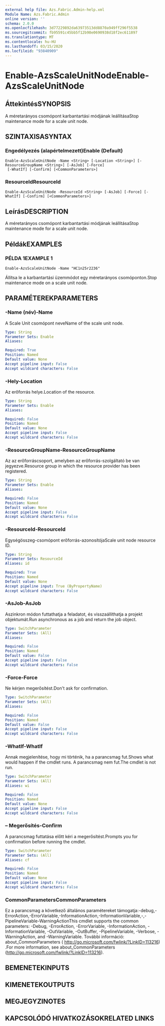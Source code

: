 ```yaml
---
external help file: Azs.Fabric.Admin-help.xml
Module Name: Azs.Fabric.Admin
online version: ''
schema: 2.0.0
ms.openlocfilehash: 3d77229892da63973513dd8870a949ff296f5538
ms.sourcegitcommit: fb95591c45bb5f12b98e0690938d18f2ec611897
ms.translationtype: MT
ms.contentlocale: hu-HU
ms.lasthandoff: 03/15/2020
ms.locfileid: "93840909"
---
```

# <span data-ttu-id="d32fe-101">Enable-AzsScaleUnitNode</span><span class="sxs-lookup"><span data-stu-id="d32fe-101">Enable-AzsScaleUnitNode</span></span>

## <span data-ttu-id="d32fe-102">Áttekintés</span><span class="sxs-lookup"><span data-stu-id="d32fe-102">SYNOPSIS</span></span>
<span data-ttu-id="d32fe-103">A méretarányos csomópont karbantartási módjának leállítása</span><span class="sxs-lookup"><span data-stu-id="d32fe-103">Stop maintenance mode for a scale unit node.</span></span>

## <span data-ttu-id="d32fe-104">SZINTAXISA</span><span class="sxs-lookup"><span data-stu-id="d32fe-104">SYNTAX</span></span>

### <span data-ttu-id="d32fe-105">Engedélyezés (alapértelmezett)</span><span class="sxs-lookup"><span data-stu-id="d32fe-105">Enable (Default)</span></span>
```
Enable-AzsScaleUnitNode -Name <String> [-Location <String>] [-ResourceGroupName <String>] [-AsJob] [-Force]
 [-WhatIf] [-Confirm] [<CommonParameters>]
```

### <span data-ttu-id="d32fe-106">ResourceId</span><span class="sxs-lookup"><span data-stu-id="d32fe-106">ResourceId</span></span>
```
Enable-AzsScaleUnitNode -ResourceId <String> [-AsJob] [-Force] [-WhatIf] [-Confirm] [<CommonParameters>]
```

## <span data-ttu-id="d32fe-107">Leírás</span><span class="sxs-lookup"><span data-stu-id="d32fe-107">DESCRIPTION</span></span>
<span data-ttu-id="d32fe-108">A méretarányos csomópont karbantartási módjának leállítása</span><span class="sxs-lookup"><span data-stu-id="d32fe-108">Stop maintenance mode for a scale unit node.</span></span>

## <span data-ttu-id="d32fe-109">Példák</span><span class="sxs-lookup"><span data-stu-id="d32fe-109">EXAMPLES</span></span>

### <span data-ttu-id="d32fe-110">PÉLDA 1</span><span class="sxs-lookup"><span data-stu-id="d32fe-110">EXAMPLE 1</span></span>
```
Enable-AzsScaleUnitNode -Name "HC1n25r2236"
```

<span data-ttu-id="d32fe-111">Állítsa le a karbantartási üzemmódot egy méretarányos csomóponton.</span><span class="sxs-lookup"><span data-stu-id="d32fe-111">Stop maintenance mode on a scale unit node.</span></span>

## <span data-ttu-id="d32fe-112">PARAMÉTEREK</span><span class="sxs-lookup"><span data-stu-id="d32fe-112">PARAMETERS</span></span>

### <span data-ttu-id="d32fe-113">-Name (név)</span><span class="sxs-lookup"><span data-stu-id="d32fe-113">-Name</span></span>
<span data-ttu-id="d32fe-114">A Scale Unit csomópont neve</span><span class="sxs-lookup"><span data-stu-id="d32fe-114">Name of the scale unit node.</span></span>

```yaml
Type: String
Parameter Sets: Enable
Aliases:

Required: True
Position: Named
Default value: None
Accept pipeline input: False
Accept wildcard characters: False
```

### <span data-ttu-id="d32fe-115">-Hely</span><span class="sxs-lookup"><span data-stu-id="d32fe-115">-Location</span></span>
<span data-ttu-id="d32fe-116">Az erőforrás helye.</span><span class="sxs-lookup"><span data-stu-id="d32fe-116">Location of the resource.</span></span>

```yaml
Type: String
Parameter Sets: Enable
Aliases:

Required: False
Position: Named
Default value: None
Accept pipeline input: False
Accept wildcard characters: False
```

### <span data-ttu-id="d32fe-117">-ResourceGroupName</span><span class="sxs-lookup"><span data-stu-id="d32fe-117">-ResourceGroupName</span></span>
<span data-ttu-id="d32fe-118">Az az erőforráscsoport, amelyben az erőforrás-szolgáltató be van jegyezve.</span><span class="sxs-lookup"><span data-stu-id="d32fe-118">Resource group in which the resource provider has been registered.</span></span>

```yaml
Type: String
Parameter Sets: Enable
Aliases:

Required: False
Position: Named
Default value: None
Accept pipeline input: False
Accept wildcard characters: False
```

### <span data-ttu-id="d32fe-119">-ResourceId</span><span class="sxs-lookup"><span data-stu-id="d32fe-119">-ResourceId</span></span>
<span data-ttu-id="d32fe-120">Egységösszeg-csomópont erőforrás-azonosítója</span><span class="sxs-lookup"><span data-stu-id="d32fe-120">Scale unit node resource ID.</span></span>

```yaml
Type: String
Parameter Sets: ResourceId
Aliases: id

Required: True
Position: Named
Default value: None
Accept pipeline input: True (ByPropertyName)
Accept wildcard characters: False
```

### <span data-ttu-id="d32fe-121">-AsJob</span><span class="sxs-lookup"><span data-stu-id="d32fe-121">-AsJob</span></span>
<span data-ttu-id="d32fe-122">Aszinkron módon futtathatja a feladatot, és visszaállíthatja a projekt objektumát.</span><span class="sxs-lookup"><span data-stu-id="d32fe-122">Run asynchronous as a job and return the job object.</span></span>

```yaml
Type: SwitchParameter
Parameter Sets: (All)
Aliases:

Required: False
Position: Named
Default value: False
Accept pipeline input: False
Accept wildcard characters: False
```

### <span data-ttu-id="d32fe-123">-Force</span><span class="sxs-lookup"><span data-stu-id="d32fe-123">-Force</span></span>
<span data-ttu-id="d32fe-124">Ne kérjen megerősítést.</span><span class="sxs-lookup"><span data-stu-id="d32fe-124">Don't ask for confirmation.</span></span>

```yaml
Type: SwitchParameter
Parameter Sets: (All)
Aliases:

Required: False
Position: Named
Default value: False
Accept pipeline input: False
Accept wildcard characters: False
```

### <span data-ttu-id="d32fe-125">-WhatIf</span><span class="sxs-lookup"><span data-stu-id="d32fe-125">-WhatIf</span></span>
<span data-ttu-id="d32fe-126">Annak megjelenítése, hogy mi történik, ha a parancsmag fut.</span><span class="sxs-lookup"><span data-stu-id="d32fe-126">Shows what would happen if the cmdlet runs.</span></span>
<span data-ttu-id="d32fe-127">A parancsmag nem fut.</span><span class="sxs-lookup"><span data-stu-id="d32fe-127">The cmdlet is not run.</span></span>

```yaml
Type: SwitchParameter
Parameter Sets: (All)
Aliases: wi

Required: False
Position: Named
Default value: None
Accept pipeline input: False
Accept wildcard characters: False
```

### <span data-ttu-id="d32fe-128">– Megerősítés</span><span class="sxs-lookup"><span data-stu-id="d32fe-128">-Confirm</span></span>
<span data-ttu-id="d32fe-129">A parancsmag futtatása előtt kéri a megerősítést.</span><span class="sxs-lookup"><span data-stu-id="d32fe-129">Prompts you for confirmation before running the cmdlet.</span></span>

```yaml
Type: SwitchParameter
Parameter Sets: (All)
Aliases: cf

Required: False
Position: Named
Default value: None
Accept pipeline input: False
Accept wildcard characters: False
```

### <span data-ttu-id="d32fe-130">CommonParameters</span><span class="sxs-lookup"><span data-stu-id="d32fe-130">CommonParameters</span></span>
<span data-ttu-id="d32fe-131">Ez a parancsmag a következő általános paramétereket támogatja:-debug,-ErrorAction,-ErrorVariable,-InformationAction,-InformationVariable,-,-PipelineVariable-WarningAction</span><span class="sxs-lookup"><span data-stu-id="d32fe-131">This cmdlet supports the common parameters: -Debug, -ErrorAction, -ErrorVariable, -InformationAction, -InformationVariable, -OutVariable, -OutBuffer, -PipelineVariable, -Verbose, -WarningAction, and -WarningVariable.</span></span> <span data-ttu-id="d32fe-132">További információ: about_CommonParameters ( http://go.microsoft.com/fwlink/?LinkID=113216) .</span><span class="sxs-lookup"><span data-stu-id="d32fe-132">For more information, see about_CommonParameters (http://go.microsoft.com/fwlink/?LinkID=113216).</span></span>

## <span data-ttu-id="d32fe-133">BEMENETEK</span><span class="sxs-lookup"><span data-stu-id="d32fe-133">INPUTS</span></span>

## <span data-ttu-id="d32fe-134">KIMENETEK</span><span class="sxs-lookup"><span data-stu-id="d32fe-134">OUTPUTS</span></span>

## <span data-ttu-id="d32fe-135">MEGJEGYZI</span><span class="sxs-lookup"><span data-stu-id="d32fe-135">NOTES</span></span>

## <span data-ttu-id="d32fe-136">KAPCSOLÓDÓ HIVATKOZÁSOK</span><span class="sxs-lookup"><span data-stu-id="d32fe-136">RELATED LINKS</span></span>
